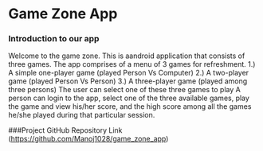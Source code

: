 # Game Zone App


### Introduction to our app
Welcome to the game zone.
This is aandroid application that consists of three games.
The app comprises of a menu of 3 games for refreshment.
1.) A simple one-player game (played Person Vs Computer)
2.) A two-player game (played Person Vs Person)
3.) A three-player game (played among three persons)
The user can select one of these three games to play
A person can login to the app, select one of the three available games, play the game and view his/her score, and the high score among all the games he/she played during that particular session.


###Project GitHub Repository Link
(https://github.com/Manoj1028/game_zone_app)